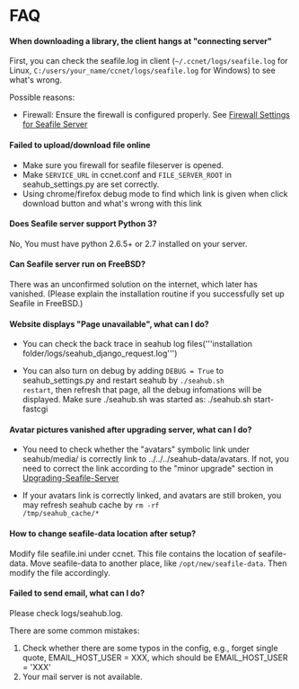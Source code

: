 # FAQ

#### When downloading a library, the client hangs at "connecting server"

First, you can check the seafile.log in client (``~/.ccnet/logs/seafile.log`` for
Linux, ``C:/users/your_name/ccnet/logs/seafile.log`` for Windows) to see what's wrong.

Possible reasons:

* Firewall: Ensure the firewall is configured properly. See [Firewall Settings for Seafile Server](deploy/using_firewall.md)


#### Failed to upload/download file online

* Make sure you firewall for seafile fileserver is opened.
* Make `SERVICE_URL` in ccnet.conf and `FILE_SERVER_ROOT` in seahub_settings.py are set correctly.
* Using chrome/firefox debug mode to find which link is given when click download button and what's wrong with this link

#### Does Seafile server support Python 3?

No, You must have python 2.6.5+ or 2.7 installed on your server.

#### Can Seafile server run on FreeBSD?

There was an unconfirmed solution on the internet, which later has vanished.
(Please explain the installation routine if you successfully set up Seafile in FreeBSD.)

#### Website displays "Page unavailable", what can I do?

* You can check the back trace in seahub log files('''installation folder/logs/seahub_django_request.log''')

* You can also turn on debug by adding <code>DEBUG = True</code> to seahub_settings.py and restart seahub by <code>./seahub.sh restart</code>, then refresh that page, all the debug infomations will be displayed. Make sure ./seahub.sh was started as: ./seahub.sh start-fastcgi

#### Avatar pictures vanished after upgrading server, what can I do?

* You need to check whether the "avatars" symbolic link under seahub/media/ is correctly link to ../../../seahub-data/avatars. If not, you need to correct the link according to the "minor upgrade" section in [Upgrading-Seafile-Server](deploy/upgrade.md)

* If your avatars link is correctly linked, and avatars are still broken, you may refresh seahub cache by <code>rm -rf /tmp/seahub_cache/*</code>

#### How to change seafile-data location after setup?

Modify file seafile.ini under ccnet. This file contains the location of seafile-data. Move seafile-data to another place, like `/opt/new/seafile-data`. Then modify the file accordingly.

#### Failed to send email, what can I do?

Please check logs/seahub.log.

There are some common mistakes:

1. Check whether there are some typos in the config, e.g., forget single quote, EMAIL_HOST_USER = XXX, which should be EMAIL_HOST_USER = 'XXX'
1. Your mail server is not available.


